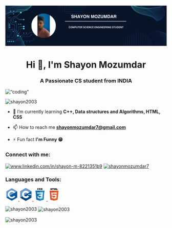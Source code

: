 ![logo](https://github.com/SHAYON2003/SHAYON2003/blob/main/Navy%20Blue%20Geometric%20Technology%20LinkedIn%20Banner.png)

<h1 align="center">Hi 👋, I'm Shayon Mozumdar</h1>
<h3 align="center">A Passionate CS student from INDIA</h3>

<img align = “left” alt = “coding” width = “250” height="250" src="https://camo.githubusercontent.com/89233231dc8ba3dc5af6b979e9e3985ee8b9b70622d2ce686fc46c4a6706ea20/68747470733a2f2f6d69726f2e6d656469756d2e636f6d2f6d61782f313237322f312a5a53566d57476363317765454e6230536861775778772e676966">


<p align="left"> <img src="https://komarev.com/ghpvc/?username=shayon2003&label=Profile%20views&color=0e75b6&style=flat" alt="shayon2003" /> </p>

- 🌱 I’m currently learning **C++, Data structures and Algorithms, HTML, CSS**

- 📫 How to reach me **shayonmozumdar7@gmail.com**

- ⚡ Fun fact **I'm Funny 😁**

<h3 align="left">Connect with me:</h3>
<p align="left">
<a href="https://linkedin.com/in/www.linkedin.com/in/shayon-m-8221351b9" target="blank"><img align="center" src="https://raw.githubusercontent.com/rahuldkjain/github-profile-readme-generator/master/src/images/icons/Social/linked-in-alt.svg" alt="www.linkedin.com/in/shayon-m-8221351b9" height="30" width="40" /></a>
<a href="https://www.leetcode.com/shayonmozumdar7" target="blank"><img align="center" src="https://raw.githubusercontent.com/rahuldkjain/github-profile-readme-generator/master/src/images/icons/Social/leet-code.svg" alt="shayonmozumdar7" height="30" width="40" /></a>
</p>

<h3 align="left">Languages and Tools:</h3>
<p align="left"> <a href="https://www.cprogramming.com/" target="_blank" rel="noreferrer"> <img src="https://raw.githubusercontent.com/devicons/devicon/master/icons/c/c-original.svg" alt="c" width="40" height="40"/> </a> <a href="https://www.w3schools.com/cpp/" target="_blank" rel="noreferrer"> <img src="https://raw.githubusercontent.com/devicons/devicon/master/icons/cplusplus/cplusplus-original.svg" alt="cplusplus" width="40" height="40"/> </a> <a href="https://www.w3schools.com/css/" target="_blank" rel="noreferrer"> <img src="https://raw.githubusercontent.com/devicons/devicon/master/icons/css3/css3-original-wordmark.svg" alt="css3" width="40" height="40"/> </a> <a href="https://www.w3.org/html/" target="_blank" rel="noreferrer"> <img src="https://raw.githubusercontent.com/devicons/devicon/master/icons/html5/html5-original-wordmark.svg" alt="html5" width="40" height="40"/> </a> </p>

<p><img align="left" src="https://github-readme-stats.vercel.app/api/top-langs?username=shayon2003&show_icons=true&locale=en&layout=compact" alt="shayon2003" /></p>

<p>&nbsp;<img align="center" src="https://github-readme-stats.vercel.app/api?username=shayon2003&show_icons=true&locale=en" alt="shayon2003" /></p>

<p><img align="center" src="https://github-readme-streak-stats.herokuapp.com/?user=shayon2003&" alt="shayon2003" /></p>

